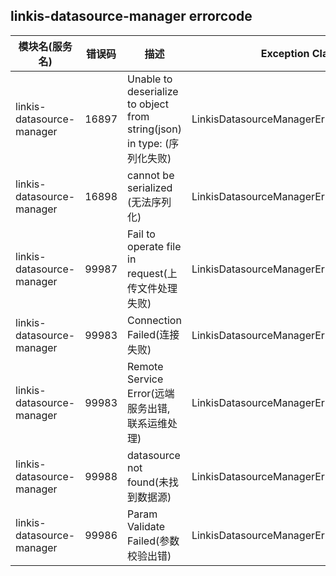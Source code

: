 ## linkis-datasource-manager errorcode

| 模块名(服务名) | 错误码  | 描述 | Exception Class|
| -------- | -------- | ----- |-----|
|linkis-datasource-manager|16897|Unable to deserialize to object from string(json) in type: (序列化失败)|LinkisDatasourceManagerErrorCodeSummary|
|linkis-datasource-manager|16898|cannot be serialized (无法序列化)|LinkisDatasourceManagerErrorCodeSummary|
|linkis-datasource-manager|99987|Fail to operate file in request(上传文件处理失败)|LinkisDatasourceManagerErrorCodeSummary|
|linkis-datasource-manager|99983|Connection Failed(连接失败)|LinkisDatasourceManagerErrorCodeSummary|
linkis-datasource-manager|99983|Remote Service Error(远端服务出错, 联系运维处理)|LinkisDatasourceManagerErrorCodeSummary|
|linkis-datasource-manager|99988|datasource not found(未找到数据源)|LinkisDatasourceManagerErrorCodeSummary|
|linkis-datasource-manager|99986|Param Validate Failed(参数校验出错)|LinkisDatasourceManagerErrorCodeSummary|



 